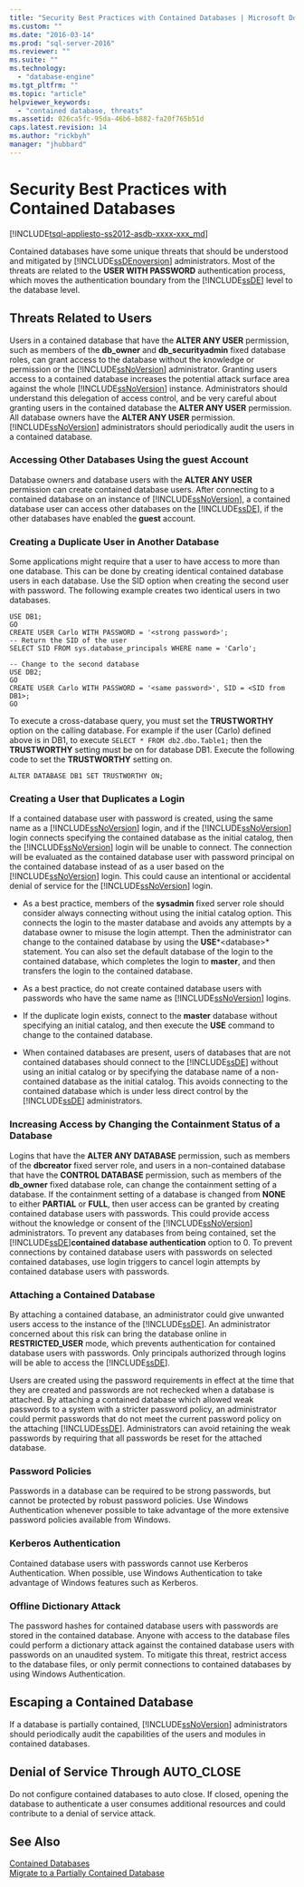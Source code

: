 ```yaml
---
title: "Security Best Practices with Contained Databases | Microsoft Docs"
ms.custom: ""
ms.date: "2016-03-14"
ms.prod: "sql-server-2016"
ms.reviewer: ""
ms.suite: ""
ms.technology: 
  - "database-engine"
ms.tgt_pltfrm: ""
ms.topic: "article"
helpviewer_keywords: 
  - "contained database, threats"
ms.assetid: 026ca5fc-95da-46b6-b882-fa20f765b51d
caps.latest.revision: 14
ms.author: "rickbyh"
manager: "jhubbard"
---
```

# Security Best Practices with Contained Databases
[!INCLUDE[tsql-appliesto-ss2012-asdb-xxxx-xxx_md](../../relational-databases/databases/includes/tsql-appliesto-ss2012-asdb-xxxx-xxx-md.md)]

  Contained databases have some unique threats that should be understood and mitigated by [!INCLUDE[ssDEnoversion](../../a9notintoc/includes/ssdenoversion-md.md)] administrators. Most of the threats are related to the **USER WITH PASSWORD** authentication process, which moves the authentication boundary from the [!INCLUDE[ssDE](../../a9notintoc/includes/ssde-md.md)] level to the database level.  
  
## Threats Related to Users  
 Users in a contained database that have the **ALTER ANY USER** permission, such as members of the **db_owner** and **db_securityadmin** fixed database roles, can grant access to the database without the knowledge or permission or the [!INCLUDE[ssNoVersion](../../a9notintoc/includes/ssnoversion-md.md)] administrator. Granting users access to a contained database increases the potential attack surface area against the whole [!INCLUDE[ssNoVersion](../../a9notintoc/includes/ssnoversion-md.md)] instance. Administrators should understand this delegation of access control, and be very careful about granting users in the contained database the **ALTER ANY USER** permission. All database owners have the **ALTER ANY USER** permission. [!INCLUDE[ssNoVersion](../../a9notintoc/includes/ssnoversion-md.md)] administrators should periodically audit the users in a contained database.  
  
### Accessing Other Databases Using the guest Account  
 Database owners and database users with the **ALTER ANY USER** permission can create contained database users. After connecting to a contained database on an instance of [!INCLUDE[ssNoVersion](../../a9notintoc/includes/ssnoversion-md.md)], a contained database user can access other databases on the [!INCLUDE[ssDE](../../a9notintoc/includes/ssde-md.md)], if the other databases have enabled the **guest** account.  
  
### Creating a Duplicate User in Another Database  
 Some applications might require that a user to have access to more than one database. This can be done by creating identical contained database users in each database. Use the SID option when creating the second user with password. The following example creates two identical users in two databases.  
  
```  
USE DB1;  
GO  
CREATE USER Carlo WITH PASSWORD = '<strong password>';   
-- Return the SID of the user  
SELECT SID FROM sys.database_principals WHERE name = 'Carlo';  
  
-- Change to the second database  
USE DB2;  
GO  
CREATE USER Carlo WITH PASSWORD = '<same password>', SID = <SID from DB1>;  
GO  
```  
  
 To execute a cross-database query, you must set the **TRUSTWORTHY** option on the calling database. For example if the user (Carlo) defined above is in DB1, to execute `SELECT * FROM db2.dbo.Table1;` then the **TRUSTWORTHY** setting must be on for database DB1. Execute the following code to set the **TRUSTWORTHY** setting on.  
  
```  
ALTER DATABASE DB1 SET TRUSTWORTHY ON;  
```  
  
### Creating a User that Duplicates a Login  
 If a contained database user with password is created, using the same name as a [!INCLUDE[ssNoVersion](../../a9notintoc/includes/ssnoversion-md.md)] login, and if the [!INCLUDE[ssNoVersion](../../a9notintoc/includes/ssnoversion-md.md)] login connects specifying the contained database as the initial catalog, then the [!INCLUDE[ssNoVersion](../../a9notintoc/includes/ssnoversion-md.md)] login will be unable to connect. The connection will be evaluated as the contained database user with password principal on the contained database instead of as a user based on the [!INCLUDE[ssNoVersion](../../a9notintoc/includes/ssnoversion-md.md)] login. This could cause an intentional or accidental denial of service for the [!INCLUDE[ssNoVersion](../../a9notintoc/includes/ssnoversion-md.md)] login.  
  
-   As a best practice, members of the **sysadmin** fixed server role should consider always connecting without using the initial catalog option. This connects the login to the master database and avoids any attempts by a database owner to misuse the login attempt. Then the administrator can change to the contained database by using the **USE***\<database>* statement. You can also set the default database of the login to the contained database, which completes the login to **master**, and then transfers the login to the contained database.  
  
-   As a best practice, do not create contained database users with passwords who have the same name as [!INCLUDE[ssNoVersion](../../a9notintoc/includes/ssnoversion-md.md)] logins.  
  
-   If the duplicate login exists, connect to the **master** database without specifying an initial catalog, and then execute the **USE** command to change to the contained database.  
  
-   When contained databases are present, users of databases that are not contained databases should connect to the [!INCLUDE[ssDE](../../a9notintoc/includes/ssde-md.md)] without using an initial catalog or by specifying the database name of a non-contained database as the initial catalog. This avoids connecting to the contained database which is under less direct control by the [!INCLUDE[ssDE](../../a9notintoc/includes/ssde-md.md)] administrators.  
  
### Increasing Access by Changing the Containment Status of a Database  
 Logins that have the **ALTER ANY DATABASE** permission, such as members of the **dbcreator** fixed server role, and users in a non-contained database that have the **CONTROL DATABASE** permission, such as members of the **db_owner** fixed database role, can change the containment setting of a database. If the containment setting of a database is changed from **NONE** to either **PARTIAL** or **FULL**, then user access can be granted by creating contained database users with passwords. This could provide access without the knowledge or consent of the [!INCLUDE[ssNoVersion](../../a9notintoc/includes/ssnoversion-md.md)] administrators. To prevent any databases from being contained, set the [!INCLUDE[ssDE](../../a9notintoc/includes/ssde-md.md)]**contained database authentication** option to 0. To prevent connections by contained database users with passwords on selected contained databases, use login triggers to cancel login attempts by contained database users with passwords.  
  
### Attaching a Contained Database  
 By attaching a contained database, an administrator could give unwanted users access to the instance of the [!INCLUDE[ssDE](../../a9notintoc/includes/ssde-md.md)]. An administrator concerned about this risk can bring the database online in **RESTRICTED_USER** mode, which prevents authentication for contained database users with passwords. Only principals authorized through logins will be able to access the [!INCLUDE[ssDE](../../a9notintoc/includes/ssde-md.md)].  
  
 Users are created using the password requirements in effect at the time that they are created and passwords are not rechecked when a database is attached. By attaching a contained database which allowed weak passwords to a system with a stricter password policy, an administrator could permit passwords that do not meet the current password policy on the attaching [!INCLUDE[ssDE](../../a9notintoc/includes/ssde-md.md)]. Administrators can avoid retaining the weak passwords by requiring that all passwords be reset for the attached database.  
  
### Password Policies  
 Passwords in a database can be required to be strong passwords, but cannot be protected by robust password policies. Use Windows Authentication whenever possible to take advantage of the more extensive password policies available from Windows.  
  
### Kerberos Authentication  
 Contained database users with passwords cannot use Kerberos Authentication. When possible, use Windows Authentication to take advantage of Windows features such as Kerberos.  
  
### Offline Dictionary Attack  
 The password hashes for contained database users with passwords are stored in the contained database. Anyone with access to the database files could perform a dictionary attack against the contained database users with passwords on an unaudited system. To mitigate this threat, restrict access to the database files, or only permit connections to contained databases by using Windows Authentication.  
  
## Escaping a Contained Database  
 If a database is partially contained, [!INCLUDE[ssNoVersion](../../a9notintoc/includes/ssnoversion-md.md)] administrators should periodically audit the capabilities of the users and modules in contained databases.  
  
## Denial of Service Through AUTO_CLOSE  
 Do not configure contained databases to auto close. If closed, opening the database to authenticate a user consumes additional resources and could contribute to a denial of service attack.  
  
## See Also  
 [Contained Databases](../../relational-databases/databases/contained-databases.md)   
 [Migrate to a Partially Contained Database](../../relational-databases/databases/migrate-to-a-partially-contained-database.md)  
  
  